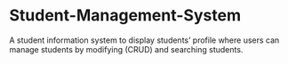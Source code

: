 # Student-Management-System
A student information system to display students’ profile where users can manage students by modifying (CRUD) and searching students.

